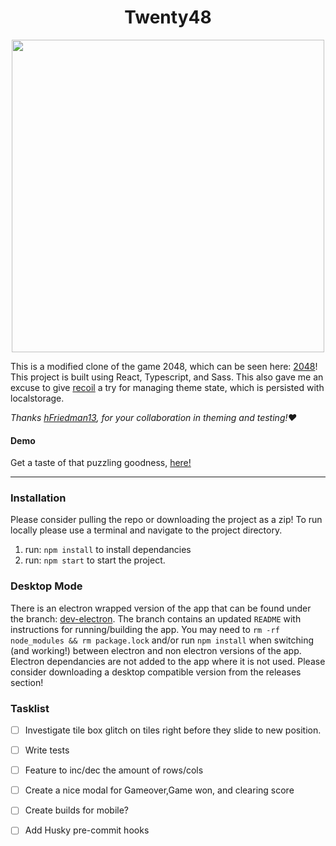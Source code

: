 <h1 align="center">Twenty48</h1>
<center>
<img src="./assets/twenty48.gif" height="500px" width="500px" />
</center>


This is a modified clone of the game 2048, which can be seen here: [2048](https://2048game.com/)! This project is built using React, Typescript, and Sass. This also gave me an excuse to give [recoil](https://github.com/facebookexperimental/Recoil) a try for managing theme state, which is persisted with localstorage.

*Thanks [hFriedman13](https://github.com/Hfriedman13), for your collaboration in theming and testing!:heart:*

#### Demo
Get a taste of that puzzling goodness, [here!](https://cgado12.github.io/Twenty48/)
- - - - 

### Installation
Please consider pulling the repo or downloading the project as a zip! To run locally please use a terminal and navigate to the project directory.

1) run: `npm install` to install dependancies
3) run: `npm start` to start the project.

### Desktop Mode
There is an electron wrapped version of the app that can be found under the branch: [dev-electron](https://github.com/cgado12/Twenty48/tree/dev-electron). The branch contains an updated `README` with instructions for running/building the app. You may need to `rm -rf node_modules && rm package.lock` and/or run `npm install` when switching (and working!) between electron and non electron versions of the app. Electron dependancies are not added to the app where it is not used. Please consider downloading a desktop compatible version from the releases section!

### Tasklist
- [ ] Investigate tile box glitch on tiles right before they slide to new position.
- [ ] Write tests 
- [ ] Feature to inc/dec the amount of rows/cols
- [ ] Create a nice modal for Gameover,Game won, and clearing score
- [ ] Create builds for mobile?
- [ ] Add Husky pre-commit hooks

